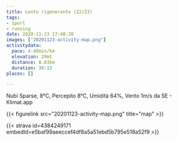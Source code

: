 ```yaml
---
title: Lento rigenerante (Z2/Z3) 
tags:
- sport
- running
date: 2020-11-23 17:48:28
images: ["20201123-activity-map.png"]
activitydata:
  pace: 4:46min/km
  elevation: 29mt
  distance: 8.03km
  duration: 38:13
places: []

---
```


Nubi Sparse, 8°C, Percepito 8°C, Umidità 64%, Vento 1m/s da SE - Klimat.app



{{< figurelink src="20201123-activity-map.png" title="map" >}}


{{< strava id=4384249171 embedId=e5baf99aeeccef4df8a5a51ebd5b795e518a52f9 >}}
